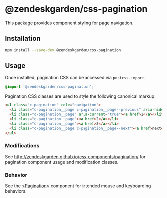 # @zendeskgarden/css-pagination

This package provides component styling for page navigation.

## Installation

```sh
npm install --save-dev @zendeskgarden/css-pagination
```

## Usage

Once installed, pagination CSS can be accessed via `postcss-import`.

```css
@import '@zendeskgarden/css-pagination';
```

Pagination CSS classes are used to style the following canonical markup.

```html
<ul class="c-pagination" role="navigation">
  <li class="c-pagination__page c-pagination__page--previous" aria-hidden="true"><a href>previous</a></li>
  <li class="c-pagination__page" aria-current="true"><a href>1</a></li>
  <li class="c-pagination__page"><a href>2</a></li>
  <li class="c-pagination__page"><a href>3</a></li>
  <li class="c-pagination__page c-pagination__page--next"><a href>next</a></li>
</ul>
```

### Modifications

See http://zendeskgarden.github.io/css-components/pagination/ for
pagination component usage and modification classes.

### Behavior

See the
[&lt;Pagination&gt;](http://zendeskgarden.github.io/react-components/#!/Pagination)
component for intended mouse and keyboarding behaviors.

